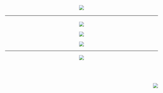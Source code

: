 <h4 align="center">
<a href="https://open.spotify.com/track/7MlDNspYwfqnHxORufupwq?si=7ec00b08d1894b05"><img src="https://readme-typing-svg.demolab.com?font=Luckiest+Guy&size=18&letterSpacing=2px&duration=4000&pause=270&color=3BE6F7&center=true&vCenter=true&multiline=true&random=false&width=600&height=70&lines=FLOATING+%E2%A0%80%E2%A0%80ON+%E2%A0%80%E2%A0%80MY+%E2%A0%80%E2%A0%80LOWKEY+%E2%A0%80%E2%A0%80VIBE!;FLOATING+ON+MY+LOWKEY+VIBE%2C+VIBE%2C+VIBE!" /></img></a>
</h4>
<hr></hr>
<h5 align="center">
<a href="https://rentry.co/menuscreen/"><img src="https://i.postimg.cc/dQpcw5Mc/ezgif-2-2e51b5b6ac.png"></img></a>
<br></br>
<a href="https://toji.atabook.org/"><img src="https://i.postimg.cc/50v9MTPy/ezgif-2-9afe77f3e1.png"></img></a>
  <br></br>
<a href="https://sptfy.com/accardi/"><img src="https://i.postimg.cc/YqD5b83s/ezgif-2-9dc4e87951.png"></img></a>

<hr></hr>
<a href="https://open.spotify.com/track/7MlDNspYwfqnHxORufupwq?si=7ec00b08d1894b05"><img src="https://readme-typing-svg.demolab.com?font=Luckiest+Guy&size=18&letterSpacing=2px&duration=4000&pause=270&color=F7F560&center=true&vCenter=true&multiline=true&random=false&width=600&height=70&lines=I+DON'T+NEED+THAT+LATE+NIGHT+HIGH+!;I'M+FLOATING+ON+MY+VIBE.+VIBE%2C+VIBE." /></a>
</h5>
<br></br>
<h4 align="right">
  <img src="https://komarev.com/ghpvc/?username=tojifg&color=11D3E7&style=for-the-badge&label=VICTIM+COUNT&base=10000">
</h4>
